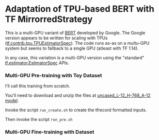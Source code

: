 # Adaptation of TPU-based BERT with TF MirrorredStrategy 

This is a multi-GPU variant of [BERT](https://github.com/google-research/bert) developed by Google. The Google version appears to be written for scaling with TPUs ([tf.contrib.tpu.TPUEstimatorSpec](https://www.tensorflow.org/api_docs/python/tf/estimator/tpu/TPUEstimatorSpec)). The code runs as-as on a multu-GPU system but seems to fallback to a single GPU (atleast with TF 1.14).


In any case, this variation is a multi-GPU version using the "standard" [tf.estimator.EstimatorSpec](https://www.tensorflow.org/api_docs/python/tf/estimator/EstimatorSpec) APIs. 

### Multi-GPU Pre-training with Toy Dataset
I'll call this training from scratch. 

You'll need to download and unzip the files at [uncased_L-12_H-768_A-12 model](https://storage.googleapis.com/bert_models/2018_10_18/uncased_L-12_H-768_A-12.zip).

Invoke the script `run_create.sh` to create the tfrecord formatted inputs.

Then invoke the script `run_pre.sh`

### Multi-GPU Fine-training with Dataset



